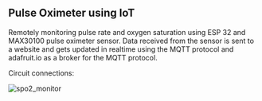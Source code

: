 ## Pulse Oximeter using IoT 
Remotely monitoring pulse rate and oxygen saturation using ESP 32 and MAX30100 pulse oximeter sensor. Data received from the sensor is sent to a website and gets updated in realtime using the MQTT protocol and adafruit.io as a broker for the MQTT protocol.



Circuit connections:


![spo2_monitor](https://github.com/aditya-142/IoT-PulseOximeter/assets/105287623/32abb247-3494-4ca0-b43b-a941346d04b1)
